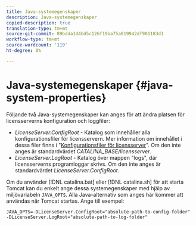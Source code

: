 ```yaml
---
title: Java-systemegenskaper
description: Java-systemegenskaper
copied-description: true
translation-type: tm+mt
source-git-commit: 89bdda1d4bd5c126f19ba75a819942df901183d1
workflow-type: tm+mt
source-wordcount: '119'
ht-degree: 0%

---
```



# Java-systemegenskaper {#java-system-properties}

Följande två Java-systemegenskaper kan anges för att ändra platsen för licensserverns konfiguration och loggfiler:

* *LicenseServer.ConfigRoot*  - Katalog som innehåller alla konfigurationsfiler för licensservern. Mer information om innehållet i dessa filer finns i &quot;[Konfigurationsfiler för licensserver](../../aaxs-protected-streaming/aaxs-license-server-config-files/aaxs-configuration-directory-structure.md)&quot;. Om den inte anges är standardvärdet *CATALINA_BASE/licensserver*.
* *LicenseServer.LogRoot*  - Katalog över mappen &quot;logs&quot;, där licensserverns programloggar skrivs. Om den inte anges är standardvärdet *LicenseServer.ConfigRoot*.

Om du använder [!DNL catalina.bat] eller [!DNL catalina.sh] för att starta Tomcat kan du enkelt ange dessa systemegenskaper med hjälp av miljövariabeln `JAVA_OPTS`. Alla Java-alternativ som anges här kommer att användas när Tomcat startas. Ange till exempel:

```
JAVA_OPTS=-DLicenseServer.ConfigRoot="absolute-path-to-config-folder" -DLicenseServer.LogRoot="absolute-path-to-log-folder"
```

